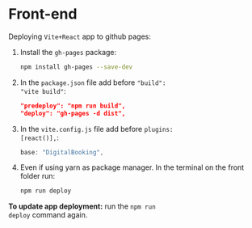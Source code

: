 # Front-end

Deploying <code>Vite+React</code> app to github pages:

1. Install the <code>gh-pages</code> package:

    ```bash
    npm install gh-pages --save-dev
    ```
    
2. In the <code>package.json</code> file add before <code>"build": "vite build"</code>:

    ```json
    "predeploy": "npm run build",
    "deploy": "gh-pages -d dist",
    ```

3. In the <code>vite.config.js</code> file add before <code>plugins: [react()],</code>:

    ```js
    base: "DigitalBooking",
    ```
    
4. Even if using yarn as package manager. In the terminal on the front folder run:

    ```bash
    npm run deploy
    ```
    
**To update app deployment:** run the <code>npm run deploy</code> command again.
